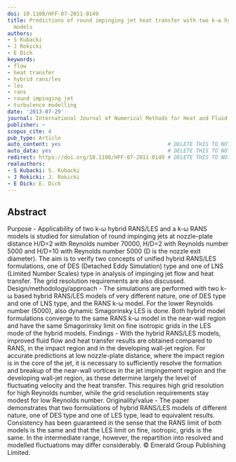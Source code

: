 ```yaml
---
doi: 10.1108/HFF-07-2011-0149
title: Predictions of round impinging jet heat transfer with two k-ω hybrid RANS/LES
  models
authors:
- S Kubacki
- J Rokicki
- E Dick
keywords:
- flow
- heat transfer
- hybrid rans/les
- les
- rans
- round impinging jet
- turbulence modelling
date: '2013-07-29'
journal: International Journal of Numerical Methods for Heat and Fluid Flow
publisher: ~
scopus_cite: 4
pub_type: Article
auto_content: yes                                  # DELETE THIS TO NOT AUTO GENERATE CONTENT
auto_data: yes                                     # DELETE THIS TO NOT AUTO GENERATE METADATA
redirect: https://doi.org/10.1108/HFF-07-2011-0149 # DELETE THIS TO NOT REDIRECT
realauthors:
- S Kubacki: S. Kubacki
- J Rokicki: J. Rokicki
- E Dick: E. Dick
---
```



## Abstract
Purpose - Applicability of two k-ω hybrid RANS/LES and a k-ω RANS models is studied for simulation of round impinging jets at nozzle-plate distance H/D=2 with Reynolds number 70000, H/D=2 with Reynolds number 5000 and H/D=10 with Reynolds number 5000 (D is the nozzle exit diameter). The aim is to verify two concepts of unified hybrid RANS/LES formulations, one of DES (Detached Eddy Simulation) type and one of LNS (Limited Number Scales) type in analysis of impinging jet flow and heat transfer. The grid resolution requirements are also discussed. Design/methodology/approach - The simulations are performed with two k-ω based hybrid RANS/LES models of very different nature, one of DES type and one of LNS type, and the RANS k-ω model. For the lower Reynolds number (5000), also dynamic Smagorinsky LES is done. Both hybrid model formulations converge to the same RANS k-ω model in the near-wall region and have the same Smagorinsky limit on fine isotropic grids in the LES mode of the hybrid models. Findings - With the hybrid RANS/LES models, improved fluid flow and heat transfer results are obtained compared to RANS, in the impact region and in the developing wall-jet region. For accurate predictions at low nozzle-plate distance, where the impact region is in the core of the jet, it is necessary to sufficiently resolve the formation and breakup of the near-wall vortices in the jet impingement region and the developing wall-jet region, as these determine largely the level of fluctuating velocity and the heat transfer. This requires high grid resolution for high Reynolds number, while the grid resolution requirements stay modest for low Reynolds number. Originality/value - The paper demonstrates that two formulations of hybrid RANS/LES models of different nature, one of DES type and one of LES type, lead to equivalent results. Consistency has been guaranteed in the sense that the RANS limit of both models is the same and that the LES limit on fine, isotropic, grids is the same. In the intermediate range, however, the repartition into resolved and modelled fluctuations may differ considerably. © Emerald Group Publishing Limited.
